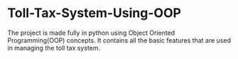 # Toll-Tax-System-Using-OOP
The project is made fully in python using Object Oriented Programming(OOP) concepts. It contains all the basic features that are used in managing the toll tax system.
